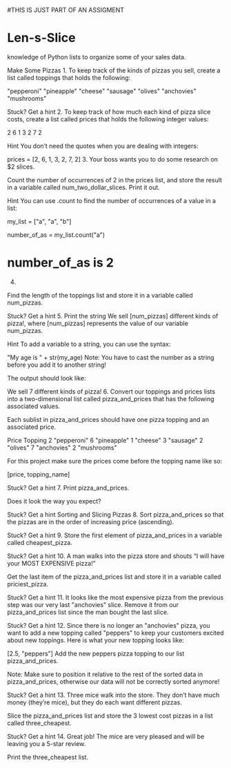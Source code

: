 #THIS IS JUST PART OF AN ASSIGMENT
# Len-s-Slice
knowledge of Python lists to organize some of your sales data.



Make Some Pizzas
1.
To keep track of the kinds of pizzas you sell, create a list called toppings that holds the following:

"pepperoni"
"pineapple"
"cheese"
"sausage"
"olives"
"anchovies"
"mushrooms"

Stuck? Get a hint
2.
To keep track of how much each kind of pizza slice costs, create a list called prices that holds the following integer values:

2
6
1
3
2
7
2

Hint
You don’t need the quotes when you are dealing with integers:

prices = [2, 6, 1, 3, 2, 7, 2]
3.
Your boss wants you to do some research on $2 slices.

Count the number of occurrences of 2 in the prices list, and store the result in a variable called num_two_dollar_slices. Print it out.


Hint
You can use .count to find the number of occurrences of a value in a list:

my_list = ["a", "a", "b"]
 
number_of_as = my_list.count("a")
# number_of_as is 2
4.
Find the length of the toppings list and store it in a variable called num_pizzas.


Stuck? Get a hint
5.
Print the string We sell [num_pizzas] different kinds of pizza!, where [num_pizzas] represents the value of our variable num_pizzas.


Hint
To add a variable to a string, you can use the syntax:

"My age is " + str(my_age)
Note: You have to cast the number as a string before you add it to another string!

The output should look like:

We sell 7 different kinds of pizza!
6.
Convert our toppings and prices lists into a two-dimensional list called pizza_and_prices that has the following associated values.

Each sublist in pizza_and_prices should have one pizza topping and an associated price.

Price	Topping
2	"pepperoni"
6	"pineapple"
1	"cheese"
3	"sausage"
2	"olives"
7	"anchovies"
2	"mushrooms"

For this project make sure the prices come before the topping name like so:

[price, topping_name]

Stuck? Get a hint
7.
Print pizza_and_prices.

Does it look the way you expect?


Stuck? Get a hint
Sorting and Slicing Pizzas
8.
Sort pizza_and_prices so that the pizzas are in the order of increasing price (ascending).


Stuck? Get a hint
9.
Store the first element of pizza_and_prices in a variable called cheapest_pizza.


Stuck? Get a hint
10.
A man walks into the pizza store and shouts “I will have your MOST EXPENSIVE pizza!”

Get the last item of the pizza_and_prices list and store it in a variable called priciest_pizza.


Stuck? Get a hint
11.
It looks like the most expensive pizza from the previous step was our very last "anchovies" slice. Remove it from our pizza_and_prices list since the man bought the last slice.


Stuck? Get a hint
12.
Since there is no longer an "anchovies" pizza, you want to add a new topping called "peppers" to keep your customers excited about new toppings. Here is what your new topping looks like:

[2.5, "peppers"]
Add the new peppers pizza topping to our list pizza_and_prices.

Note: Make sure to position it relative to the rest of the sorted data in pizza_and_prices, otherwise our data will not be correctly sorted anymore!


Stuck? Get a hint
13.
Three mice walk into the store. They don’t have much money (they’re mice), but they do each want different pizzas.

Slice the pizza_and_prices list and store the 3 lowest cost pizzas in a list called three_cheapest.


Stuck? Get a hint
14.
Great job! The mice are very pleased and will be leaving you a 5-star review.

Print the three_cheapest list.
